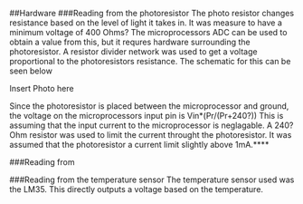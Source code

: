 ##Hardware
###Reading from the photoresistor
The photo resistor changes resistance based on the level of light it takes in. It was measure to have a minimum voltage of 400 Ohms?
The microprocessors ADC can be used to obtain a value from this, but it requres hardware surrounding the photoresistor. 
A resistor divider network was used to get a voltage proportional to the photoresistors resistance. The schematic for this can be seen below

Insert Photo here

Since the photoresistor is placed between the microprocessor and ground, the voltage on the microprocessors input pin is Vin*(Pr/(Pr+240?))
This is assuming that the input current to the microprocessor is neglagable.
A 240? Ohm resistor was used to limit the current throught the photoresistor. It was assumed that the photoresistor a current limit slightly above 1mA.****

###Reading from 

###Reading from the temperature sensor
The temperature sensor used was the LM35. This directly outputs a voltage based on the temperature.